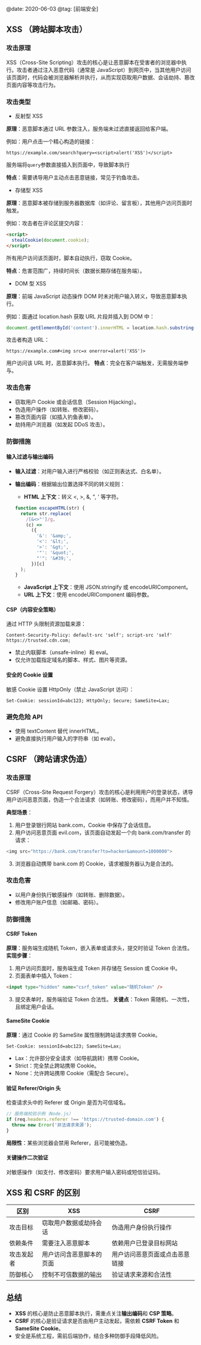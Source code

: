 @date: 2020-06-03
@tag: [前端安全]

## XSS （跨站脚本攻击）

### 攻击原理

XSS（Cross-Site Scripting）攻击的核心是让恶意脚本在受害者的浏览器中执行。攻击者通过注入恶意代码（通常是 JavaScript）到网页中，当其他用户访问该页面时，代码会被浏览器解析并执行，从而实现窃取用户数据、会话劫持、篡改页面内容等攻击行为。

### 攻击类型

- 反射型 XSS

**原理**：恶意脚本通过 URL 参数注入，服务端未过滤直接返回给客户端。

例如：用户点击一个精心构造的链接：

```
https://example.com/search?query=<script>alert('XSS')</script>
```

服务端将`query`参数直接插入到页面中，导致脚本执行

**特点**：需要诱导用户主动点击恶意链接，常见于钓鱼攻击。

- 存储型 XSS

**原理**：恶意脚本被存储到服务器数据库（如评论、留言板），其他用户访问页面时触发。

例如：攻击者在评论区提交内容：

```html
<script>
  stealCookie(document.cookie);
</script>
```

所有用户访问该页面时，脚本自动执行，窃取 Cookie。

**特点**：危害范围广，持续时间长（数据长期存储在服务端）。

- DOM 型 XSS

**原理**：前端 JavaScript 动态操作 DOM 时未对用户输入转义，导致恶意脚本执行。

例如：面通过 location.hash 获取 URL 片段并插入到 DOM 中：

```js
document.getElementById('content').innerHTML = location.hash.substring(1);
```

攻击者构造 URL：

```
https://example.com#<img src=x onerror=alert('XSS')>
```

用户访问该 URL 时，恶意脚本执行。
**特点**：完全在客户端触发，无需服务端参与。

### 攻击危害

- 窃取用户 Cookie 或会话信息（Session Hijacking）。
- 伪造用户操作（如转账、修改密码）。
- 篡改页面内容（如插入钓鱼表单）。
- 劫持用户浏览器（如发起 DDoS 攻击）。

### 防御措施

#### 输入过滤与输出编码

- **输入过滤**：对用户输入进行严格校验（如正则表达式、白名单）。

- **输出编码**：根据输出位置选择不同的转义规则：
  - **HTML 上下文**：转义 <, >, &, ", ' 等字符。
  ```js
  function escapeHTML(str) {
    return str.replace(
      /[&<>"']/g,
      (c) =>
        ({
          '&': '&amp;',
          '<': '&lt;',
          '>': '&gt;',
          '"': '&quot;',
          "'": '&#39;',
        })[c]
    );
  }
  ```
  - **JavaScript 上下文**：使用 JSON.stringify 或 encodeURIComponent。
  - **URL 上下文**：使用 encodeURIComponent 编码参数。

#### CSP（内容安全策略）

通过 HTTP 头限制资源加载来源：

```http
Content-Security-Policy: default-src 'self'; script-src 'self' https://trusted.cdn.com;
```

- 禁止内联脚本（unsafe-inline）和 eval。
- 仅允许加载指定域名的脚本、样式、图片等资源。

#### 安全的 Cookie 设置

敏感 Cookie 设置 HttpOnly（禁止 JavaScript 访问）：

```http
Set-Cookie: sessionId=abc123; HttpOnly; Secure; SameSite=Lax;
```

### 避免危险 API

- 使用 textContent 替代 innerHTML。
- 避免直接执行用户输入的字符串（如 eval）。

## CSRF （跨站请求伪造）

### 攻击原理

CSRF（Cross-Site Request Forgery）攻击的核心是利用用户的登录状态，诱导用户访问恶意页面，伪造一个合法请求（如转账、修改密码），而用户并不知情。

**典型场景**：

1. 用户登录银行网站 bank.com，Cookie 中保存了会话信息。
2. 用户访问恶意页面 evil.com，该页面自动发起一个向 bank.com/transfer 的请求：

```js
<img src="https://bank.com/transfer?to=hacker&amount=1000000">
```

3. 浏览器自动携带 bank.com 的 Cookie，请求被服务器认为是合法的。

### 攻击危害

- 以用户身份执行敏感操作（如转账、删除数据）。
- 修改用户账户信息（如邮箱、密码）。

### 防御措施

#### CSRF Token

**原理**：服务端生成随机 Token，嵌入表单或请求头，提交时验证 Token 合法性。
**实现步骤**：

1. 用户访问页面时，服务端生成 Token 并存储在 Session 或 Cookie 中。
2. 页面表单中插入 Token：

```html
<input type="hidden" name="csrf_token" value="随机Token" />
```

3. 提交表单时，服务端验证 Token 合法性。
   **关键点**：Token 需随机、一次性，且绑定用户会话。

#### SameSite Cookie

**原理**：通过 Cookie 的 SameSite 属性限制跨站请求携带 Cookie。

```http
Set-Cookie: sessionId=abc123; SameSite=Lax;
```

- Lax：允许部分安全请求（如导航跳转）携带 Cookie。
- Strict：完全禁止跨站携带 Cookie。
- None：允许跨站携带 Cookie（需配合 Secure）。

#### 验证 Referer/Origin 头

检查请求头中的 Referer 或 Origin 是否为可信域名。

```js
// 服务端校验示例（Node.js）
if (req.headers.referer !== 'https://trusted-domain.com') {
  throw new Error('非法请求来源');
}
```

**局限性**：某些浏览器会禁用 Referer，且可能被伪造。

#### 关键操作二次验证

对敏感操作（如支付、修改密码）要求用户输入密码或短信验证码。

## XSS 和 CSRF 的区别

| 区别       | XSS                      | CSRF                           |
| ---------- | ------------------------ | ------------------------------ |
| 攻击目标   | 窃取用户数据或劫持会话   | 伪造用户身份执行操作           |
| 依赖条件   | 需要注入恶意脚本         | 依赖用户已登录目标网站         |
| 攻击发起者 | 用户访问含恶意脚本的页面 | 用户访问恶意页面或点击恶意链接 |
| 防御核心   | 控制不可信数据的输出     | 验证请求来源和合法性           |

## 总结

- **XSS** 的核心是防止恶意脚本执行，需重点关注**输出编码**和 **CSP 策略**。
- **CSRF** 的核心是验证请求是否由用户主动发起，需依赖 **CSRF Token** 和 **SameSite Cookie**。
- 安全是系统工程，需前后端协作，结合多种防御手段降低风险。
